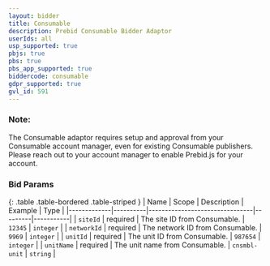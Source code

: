 ```yaml
---
layout: bidder
title: Consumable
description: Prebid Consumable Bidder Adaptor
userIds: all
usp_supported: true
pbjs: true
pbs: true
pbs_app_supported: true
biddercode: consumable
gdpr_supported: true
gvl_id: 591
---
```


### Note:
The Consumable adaptor requires setup and approval from your Consumable account manager, even for existing Consumable publishers. Please reach out to your account manager to enable Prebid.js for your account.

### Bid Params

{: .table .table-bordered .table-striped }
| Name        | Scope    | Description                    | Example | Type      |
|-------------|----------|--------------------------------|---------|-----------|
| `siteId`    | required | The site ID from Consumable.    | `12345` | `integer` |
| `networkId` | required | The network ID from Consumable. | `9969`  | `integer` |
| `unitId` | required | The unit ID from Consumable. | `987654`  | `integer` |
| `unitName` | required | The unit name from Consumable. | `cnsmbl-unit`  | `string` |
